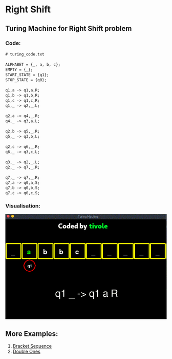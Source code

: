 # Right Shift

## Turing Machine for Right Shift problem

### Code:

```
# turing_code.txt

ALPHABET = {_, a, b, c};
EMPTY = {_};
START_STATE = {q1};
STOP_STATE = {q0};

q1,a -> q1,a,R;
q1,b -> q1,b,R;
q1,c -> q1,c,R;
q1,_ -> q2,_,L;

q2,a -> q4,_,R;
q4,_ -> q3,a,L;

q2,b -> q5,_,R;
q5,_ -> q3,b,L;

q2,c -> q6,_,R;
q6,_ -> q3,c,L;

q3,_ -> q2,_,L;
q2,_ -> q7,_,R;

q7,_ -> q7,_,R;
q7,a -> q0,a,S;
q7,b -> q0,b,S;
q7,c -> q0,c,S;
```

### Visualisation:

<p align="center">
  <img src="img/Right_shift.gif">
</p>


## More Examples:

1. [Bracket Sequence](../Bracket%20Sequence/README.md)
2. [Double Ones](../Double%20Ones/README.md)